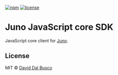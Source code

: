 [![npm][npm-badge]][npm-badge-url]
[![license][npm-license]][npm-license-url]

[npm-badge]: https://img.shields.io/npm/v/@junobuild/core
[npm-badge-url]: https://www.npmjs.com/package/@junobuild/core
[npm-license]: https://img.shields.io/npm/l/@junobuild/core
[npm-license-url]: https://github.com/deckgo/junobuild/blob/main/webcomponents/core/LICENSE

# Juno JavaScript core SDK

JavaScript core client for [Juno].

## License

MIT © [David Dal Busco](mailto:david.dalbusco@outlook.com)

[juno]: https://juno.build

